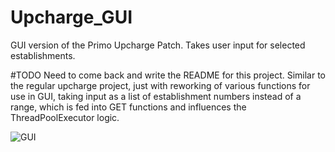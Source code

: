 # Upcharge_GUI
GUI version of the Primo Upcharge Patch. Takes user input for selected establishments. 

#TODO Need to come back and write the README for this project. Similar to the regular upcharge project, just with reworking of various functions for use in GUI, taking input as a list of establishment numbers instead of a range, which is fed into GET functions and influences the ThreadPoolExecutor logic.


![GUI](https://github.com/user-attachments/assets/f9afb054-15c7-4661-81b9-a3272ea1706a)
